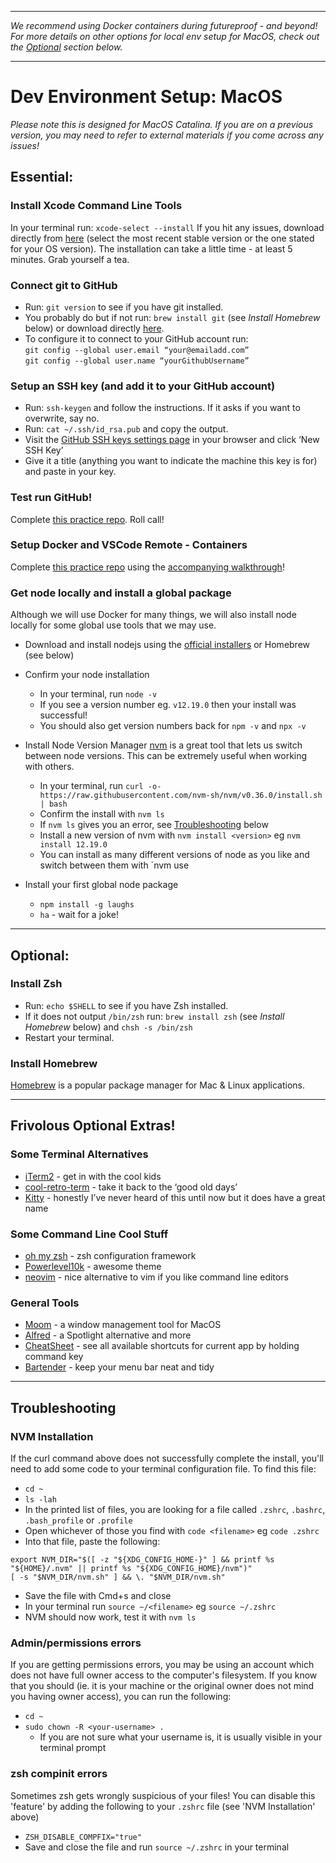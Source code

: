 ***
*_We recommend using Docker containers during futureproof - and beyond!_* \
*_For more details on other options for local env setup for MacOS, check out the [Optional](https://github.com/getfutureproof/fp_guides_wiki/wiki/MacOS-Setup#Optional) section below._*
***

# Dev Environment Setup: MacOS
_Please note this is designed for MacOS Catalina. If you are on a previous version, you may need to refer to external materials if you come across any issues!_

## Essential: 
### Install Xcode Command Line Tools
In your terminal run: `xcode-select --install` 
If you hit any issues, download directly from [here](https://developer.apple.com/download/more/?=command%20line%20tools) (select the most recent stable version or the one stated for your OS version).
The installation can take a little time - at least 5 minutes. Grab yourself a tea.

### Connect git to GitHub
- Run: `git version` to see if you have git installed.
- You probably do but if not run: `brew install git` (see *Install Homebrew* below) or download directly [here](https://sourceforge.net/projects/git-osx-installer/files/).
- To configure it to connect to your GitHub account run:\
  `git config --global user.email “your@emailadd.com”`\
  `git config --global user.name “yourGithubUsername”`

### Setup an SSH key (and add it to your GitHub account)
- Run: `ssh-keygen` and follow the instructions. If it asks if you want to overwrite, say no.
- Run: `cat ~/.ssh/id_rsa.pub` and copy the output.
- Visit the [GitHub SSH keys settings page](https://github.com/settings/keys) in your browser and click ‘New SSH Key’
- Give it a title (anything you want to indicate the machine this key is for) and paste in your key.

### Test run GitHub!
Complete [this practice repo](https://github.com/getfutureproof/fp_study_notes_hello_github). Roll call!

### Setup Docker and VSCode Remote - Containers
Complete [this practice repo](https://github.com/getfutureproof/fp_study_notes_hello_docker) using the [accompanying walkthrough](https://github.com/getfutureproof/fp_guides_wiki/wiki/Setting-up-Containers-with-VS-Code)!

### Get node locally and install a global package
Although we will use Docker for many things, we will also install node locally for some global use tools that we may use.
- Download and install nodejs using the [official installers](https://nodejs.org/en/download/) or Homebrew (see below)
- Confirm your node installation
    + In your terminal, run `node -v`
    + If you see a version number eg. `v12.19.0` then your install was successful!
    + You should also get version numbers back for `npm -v` and `npx -v`

- Install Node Version Manager
[nvm](https://github.com/nvm-sh/nvm/blob/master/README.md) is a great tool that lets us switch between node versions. This can be extremely useful when working with others.
    + In your terminal, run `curl -o- https://raw.githubusercontent.com/nvm-sh/nvm/v0.36.0/install.sh | bash`
    + Confirm the install with `nvm ls`
    + If `nvm ls` gives you an error, see [Troubleshooting](https://github.com/getfutureproof/fp_guides_wiki/wiki/MacOS-Setup#Troubleshooting) below
    + Install a new version of nvm with `nvm install <version>` eg `nvm install 12.19.0`
    + You can install as many different versions of node as you like and switch between them with `nvm use <version>

- Install your first global node package
    + `npm install -g laughs`
    + `ha` - wait for a joke! 

***

## Optional: 
### Install Zsh
- Run: `echo $SHELL` to see if you have Zsh installed. 
- If it does not output `/bin/zsh` run: `brew install zsh` (see *Install Homebrew* below) and `chsh -s /bin/zsh`
- Restart your terminal.

### Install Homebrew
[Homebrew](https://brew.sh/) is a popular package manager for Mac & Linux applications.

***

## Frivolous Optional Extras! 
### Some Terminal Alternatives
- [iTerm2](https://www.iterm2.com/) - get in with the cool kids
- [cool-retro-term](https://github.com/Swordfish90/cool-retro-term) - take it back to the ‘good old days’
- [Kitty](https://sw.kovidgoyal.net/kitty/) - honestly I’ve never heard of this until now but it does have a great name

### Some Command Line Cool Stuff
- [oh my zsh](https://ohmyz.sh/) - zsh configuration framework
- [Powerlevel10k](https://github.com/romkatv/powerlevel10k) - awesome theme
- [neovim](https://neovim.io/) - nice alternative to vim if you like command line editors

### General Tools
- [Moom](https://manytricks.com/moom/) - a window management tool for MacOS
- [Alfred](https://www.alfredapp.com/) - a Spotlight alternative and more
- [CheatSheet](https://mediaatelier.com/CheatSheet/?lang=en) - see all available shortcuts for current app by holding command key
- [Bartender](https://www.macbartender.com/) - keep your menu bar neat and tidy

***

## Troubleshooting
### NVM Installation
If the curl command above does not successfully complete the install, you'll need to add some code to your terminal configuration file. To find this file:
- `cd ~`
- `ls -lah`
- In the printed list of files, you are looking for a file called `.zshrc`, `.bashrc`, `.bash_profile` or `.profile`
- Open whichever of those you find with `code <filename>` eg `code .zshrc`
- Into that file, paste the following:
```
export NVM_DIR="$([ -z "${XDG_CONFIG_HOME-}" ] && printf %s "${HOME}/.nvm" || printf %s "${XDG_CONFIG_HOME}/nvm")"
[ -s "$NVM_DIR/nvm.sh" ] && \. "$NVM_DIR/nvm.sh"
```
- Save the file with <key>Cmd</key>+<key>s</key> and close
- In your terminal run `source ~/<filename>` eg `source ~/.zshrc`
- NVM should now work, test it with `nvm ls`

### Admin/permissions errors
If you are getting permissions errors, you may be using an account which does not have full owner access to the computer's filesystem. If you know that you should (ie. it is your machine or the original owner does not mind you having owner access), you can run the following:
- `cd ~`
- `sudo chown -R <your-username> .`
    + If you are not sure what your username is, it is usually visible in your terminal prompt

### zsh compinit errors
Sometimes zsh gets wrongly suspicious of your files! You can disable this 'feature' by adding the following to your `.zshrc` file (see 'NVM Installation' above)
- `ZSH_DISABLE_COMPFIX="true"`
- Save and close the file and run `source ~/.zshrc` in your terminal
